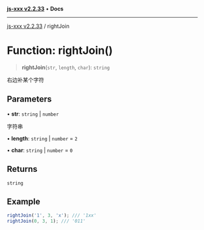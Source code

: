 [**js-xxx v2.2.33**](../README.md) • **Docs**

***

[js-xxx v2.2.33](../README.md) / rightJoin

# Function: rightJoin()

> **rightJoin**(`str`, `length`, `char`): `string`

右边补某个字符

## Parameters

• **str**: `string` \| `number`

字符串

• **length**: `string` \| `number` = `2`

• **char**: `string` \| `number` = `0`

## Returns

`string`

## Example

```ts
rightJoin('1', 3, 'x'); /// '1xx'
rightJoin(0, 3, 1); /// '011'
```
